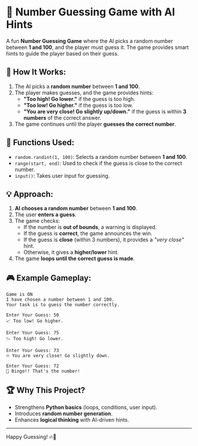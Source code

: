 # 🎯 Number Guessing Game with AI Hints

A fun **Number Guessing Game** where the AI picks a random number between **1 and 100**, and the player must guess it. The game provides smart hints to guide the player based on their guess.

## 🚀 How It Works:
1. The AI picks a **random number** between **1 and 100**.
2. The player makes guesses, and the game provides hints:
   - **"Too high! Go lower."** if the guess is too high.
   - **"Too low! Go higher."** if the guess is too low.
   - **"You are very close! Go slightly up/down."** if the guess is within **3 numbers** of the correct answer.
3. The game continues until the player **guesses the correct number**.

## 🔧 Functions Used:
- `random.randint(1, 100)`: Selects a random number between **1 and 100**.
- `range(start, end)`: Used to check if the guess is close to the correct number.
- `input()`: Takes user input for guessing.

## 💡 Approach:
1. **AI chooses a random number** between **1 and 100**.
2. The user **enters a guess**.
3. The game checks:
   - If the number is **out of bounds**, a warning is displayed.
   - If the guess is **correct**, the game announces the win.
   - If the guess is **close** (within 3 numbers), it provides a *"very close"* hint.
   - Otherwise, it gives a **higher/lower** hint.
4. The game **loops until the correct guess is made**.

## 🎮 Example Gameplay:
```
Game is ON
I have chosen a number between 1 and 100.
Your task is to guess the number correctly.

Enter Your Guess: 50
📈 Too low! Go higher.

Enter Your Guess: 75
📉 Too high! Go lower.

Enter Your Guess: 73
🔥 You are very close! Go slightly down.

Enter Your Guess: 72
🎉 Bingo!! That's the number!
```

## 🏆 Why This Project?
- Strengthens **Python basics** (loops, conditions, user input).
- Introduces **random number generation**.
- Enhances **logical thinking** with AI-driven hints.

---
Happy Guessing! 🔥🎲

